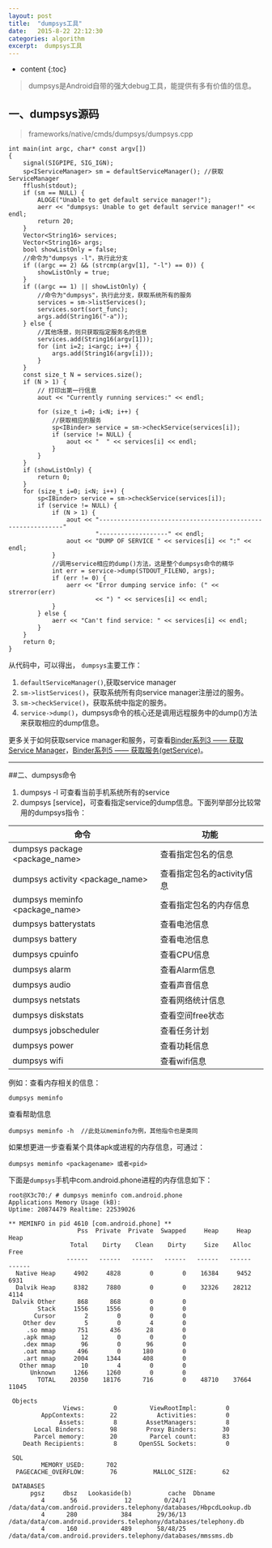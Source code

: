 ```yaml
---
layout: post
title:  "dumpsys工具"
date:   2015-8-22 22:12:30
categories: algorithm
excerpt:  dumpsys工具
---
```


* content
{:toc}

> dumpsys是Android自带的强大debug工具，能提供有多有价值的信息。

## 一、dumpsys源码

> frameworks/native/cmds/dumpsys/dumpsys.cpp

	int main(int argc, char* const argv[])
	{
	    signal(SIGPIPE, SIG_IGN);
	    sp<IServiceManager> sm = defaultServiceManager(); //获取ServiceManager
	    fflush(stdout);
	    if (sm == NULL) {
			ALOGE("Unable to get default service manager!");
	        aerr << "dumpsys: Unable to get default service manager!" << endl;
	        return 20;
	    }
	    Vector<String16> services;
	    Vector<String16> args;
	    bool showListOnly = false;
	    //命令为"dumpsys -l"，执行此分支
	    if ((argc == 2) && (strcmp(argv[1], "-l") == 0)) {
	        showListOnly = true;
	    }
	    if ((argc == 1) || showListOnly) {
			//命令为"dumpsys"，执行此分支，获取系统所有的服务
	        services = sm->listServices();
	        services.sort(sort_func);
	        args.add(String16("-a"));
	    } else {
			//其他场景，则只获取指定服务名的信息
	        services.add(String16(argv[1]));
	        for (int i=2; i<argc; i++) {
	            args.add(String16(argv[i]));
	        }
	    }
	    const size_t N = services.size();
	    if (N > 1) {
	        // 打印出第一行信息
	        aout << "Currently running services:" << endl;
	    
	        for (size_t i=0; i<N; i++) {
	            //获取相应的服务
	            sp<IBinder> service = sm->checkService(services[i]);
	            if (service != NULL) {
	                aout << "  " << services[i] << endl;
	            }
	        }
	    }
	    if (showListOnly) {
	        return 0;
	    }
	    for (size_t i=0; i<N; i++) {
	        sp<IBinder> service = sm->checkService(services[i]);
	        if (service != NULL) {
	            if (N > 1) {
	                aout << "------------------------------------------------------------"
	                        "-------------------" << endl;
	                aout << "DUMP OF SERVICE " << services[i] << ":" << endl;
	            }
	            //调用service相应的dump()方法，这是整个dumpsys命令的精华
	            int err = service->dump(STDOUT_FILENO, args);
	            if (err != 0) {
	                aerr << "Error dumping service info: (" << strerror(err)
	                        << ") " << services[i] << endl;
	            }
	        } else {
	            aerr << "Can't find service: " << services[i] << endl;
	        }
	    }
	    return 0;
	}

从代码中，可以得出，	`dumpsys`主要工作：

1. `defaultServiceManager()`,获取service manager
2. `sm->listServices()`，获取系统所有向service manager注册过的服务。
3. `sm->checkService()`，获取系统中指定的服务。
4. `service->dump()`，dumpsys命令的核心还是调用远程服务中的dump()方法来获取相应的dump信息。

更多关于如何获取service manager和服务，可查看[Binder系列3 —— 获取Service Manager](http://www.yuanhh.com/2015/11/08/binder-get-sm/)，[Binder系列5 —— 获取服务(getService)](http://www.yuanhh.com/2015/11/15/binder-get-service/)。

----------


##二、dumpsys命令

1. dumpsys -l 可查看当前手机系统所有的service
2. dumpsys [service]，可查看指定service的dump信息。下面列举部分比较常用的dumpsys指令：

|命令|功能|
|---|---|
|dumpsys package  \<package_name\> |  查看指定包名的信息
|dumpsys activity \<package_name\> | 查看指定包名的activity信息
|dumpsys meminfo  \<package_name\>|查看指定包名的内存信息
|dumpsys batterystats    |查看电池信息
|dumpsys battery    |查看电池信息
|dumpsys cpuinfo| 查看CPU信息
|dumpsys alarm     | 查看Alarm信息
|dumpsys audio     | 查看声音信息
|dumpsys netstats|查看网络统计信息
|dumpsys diskstats|   查看空间free状态
|dumpsys jobscheduler  | 查看任务计划
|dumpsys power|查看功耗信息
|dumpsys wifi|查看wifi信息

例如：查看内存相关的信息：
	
	dumpsys meminfo

查看帮助信息

	dumpsys meminfo -h  //此处以meminfo为例，其他指令也是类同

如果想更进一步查看某个具体apk或进程的内存信息，可通过：

	dumpsys meminfo <packagename> 或者<pid>

下面是`dumpsys`手机中com.android.phone进程的内存信息如下：

	root@X3c70:/ # dumpsys meminfo com.android.phone
	Applications Memory Usage (kB):
	Uptime: 20874479 Realtime: 22539026
	
	** MEMINFO in pid 4610 [com.android.phone] **
	                   Pss  Private  Private  Swapped     Heap     Heap     Heap
	                 Total    Dirty    Clean    Dirty     Size    Alloc     Free
	                ------   ------   ------   ------   ------   ------   ------
	  Native Heap     4902     4828        0        0    16384     9452     6931
	  Dalvik Heap     8382     7880        0        0    32326    28212     4114
	 Dalvik Other      868      868        0        0
	        Stack     1556     1556        0        0
	       Cursor        2        0        0        0
	    Other dev        5        0        4        0
	     .so mmap      751      436       28        0
	    .apk mmap       12        0        0        0
	    .dex mmap       96        0       96        0
	    .oat mmap      496        0      180        0
	    .art mmap     2004     1344      408        0
	   Other mmap       10        4        0        0
	      Unknown     1266     1260        0        0
	        TOTAL    20350    18176      716        0    48710    37664    11045
	
	 Objects
	               Views:        0         ViewRootImpl:        0
	         AppContexts:       22           Activities:        0
	              Assets:        8        AssetManagers:        8
	       Local Binders:       98        Proxy Binders:       30
	       Parcel memory:       20         Parcel count:       83
	    Death Recipients:        8      OpenSSL Sockets:        0
	
	 SQL
	         MEMORY_USED:      702
	  PAGECACHE_OVERFLOW:       76          MALLOC_SIZE:       62
	
	 DATABASES
	      pgsz     dbsz   Lookaside(b)          cache  Dbname
	         4       56             12         0/24/1  /data/data/com.android.providers.telephony/databases/HbpcdLookup.db
	         4      280            384       29/36/13  /data/data/com.android.providers.telephony/databases/telephony.db
	         4      160            489       58/48/25  /data/data/com.android.providers.telephony/databases/mmssms.db

